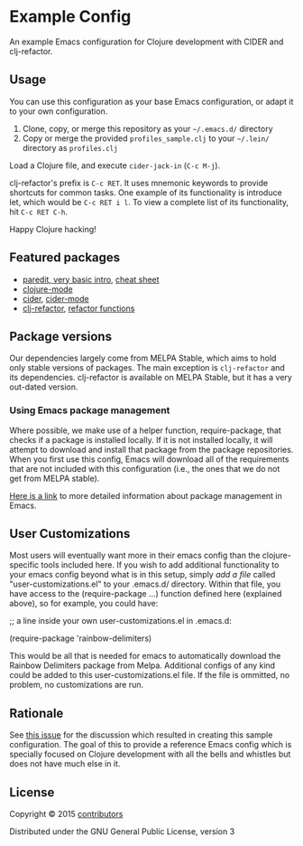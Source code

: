# Example Config

An example Emacs configuration for Clojure development with CIDER and clj-refactor.

## Usage

You can use this configuration as your base Emacs configuration, or adapt it to your own configuration.

1. Clone, copy, or merge this repository as your `~/.emacs.d/` directory
2. Copy or merge the provided `profiles_sample.clj` to your `~/.lein/` directory as `profiles.clj`

Load a Clojure file, and execute `cider-jack-in` (`C-c M-j`).

clj-refactor's prefix is `C-c RET`. It uses mnemonic keywords to provide shortcuts for common tasks. One example of its functionality is introduce let, which would be `C-c RET i l`. To view a complete list of its functionality, hit `C-c RET C-h`.

Happy Clojure hacking!

## Featured packages

* [paredit, very basic intro](http://www.braveclojure.com/using-emacs-with-clojure/#5__Paredit), [cheat sheet](https://github.com/joelittlejohn/paredit-cheatsheet)
* [clojure-mode](https://github.com/clojure-emacs/clojure-mode)
* [cider](https://github.com/clojure-emacs/cider), [cider-mode](https://github.com/clojure-emacs/cider#cider-mode)
* [clj-refactor](https://github.com/clojure-emacs/clj-refactor.el), [refactor functions](https://github.com/clojure-emacs/clj-refactor.el#usage)

## Package versions

Our dependencies largely come from MELPA Stable, which aims to hold only stable versions of packages. The main exception is `clj-refactor` and its dependencies. clj-refactor is available on MELPA Stable, but it has a very out-dated version.

### Using Emacs package management

Where possible, we make use of a helper function, require-package, that checks if a package is installed locally. If it is not installed locally, it will attempt to download and install that package from the package repositories. When you first use this config, Emacs will download all of the requirements that are not included with this configuration (i.e., the ones that we do not get from MELPA stable).

[Here is a link](http://ergoemacs.org/emacs/emacs_package_system.html) to more detailed information about package management in Emacs.

## User Customizations

Most users will eventually want more in their emacs config than the clojure-specific tools included here. If you wish to add additional functionality to your emacs config beyond what is in this setup, simply *add a file* called "user-customizations.el" to your .emacs.d/ directory. Within that file, you have access to the (require-package ...) function defined here (explained above), so for example, you could have:

;; a line inside your own user-customizations.el in .emacs.d:

(require-package 'rainbow-delimiters)

This would be all that is needed for emacs to automatically download the Rainbow Delimiters package from Melpa. Additional configs of any kind could be added to this user-customizations.el file. If the file is ommitted, no problem, no customizations are run.

## Rationale

See [this issue](https://github.com/clojure-emacs/clj-refactor.el/issues/110) for the discussion which resulted in creating this sample configuration. The goal of this to provide a reference Emacs config which is specially focused on Clojure development with all the bells and whistles but does not have much else in it.

## License

Copyright © 2015 [contributors](https://github.com/clojure-emacs/example-config/graphs/contributors)

Distributed under the GNU General Public License, version 3
